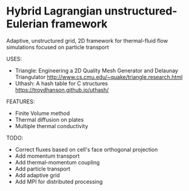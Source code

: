 # Hybrid Lagrangian unstructured-Eulerian framework
Adaptive, unstructured grid, 2D framework for thermal-fluid flow simulations focused on particle transport

USES:
- Triangle: Engineering a 2D Quality Mesh Generator and Delaunay Triangulator
http://www.cs.cmu.edu/~quake/triangle.research.html
- Uthash: A hash table for C structures
https://troydhanson.github.io/uthash/


FEATURES:
- Finite Volume method
- Thermal diffusion on plates
- Multiple thermal conductivity

TODO:
- Correct fluxes based on cell's face orthogonal projection
- Add momentum transport
- Add thermal-momentum coupling
- Add particle transport
- Add adaptive grid
- Add MPI for distributed processing
